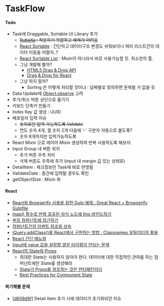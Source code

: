 # TaskFlow

#### Todo

* Task에 Draggable, Sortable UI Library 추가
    * ~~[RubaXa](https://github.com/RubaXa/Sortable) : 적용하기 복잡하고 예제가 어려움~~
    * [React Sortable](http://webcloud.se/react-sortable/) : 간단하고 데이터구조 변경도 쉬워보이나 여러 리스트간의 데이터 이동을 어떨지..?
    * [React Sortable List](https://github.com/StevenIseki/react-sortable-list) : Mixin이 아니라서 바로 사용가능할 듯. 최소한의 툴.
    * 그냥 개발해 볼까?
        * [HTML5 Drag & Drop API](http://www.w3schools.com/html/html5_draganddrop.asp)
        * [Drag & Drop for React](http://gaearon.github.io/react-dnd/)
    * 그냥 하지 말까?
        * Sorting 은 어떻게 처리할 것이냐 : 날짜별로 정의하면 문제될 거 없을 듯
* Data Update에 [Object.observe](https://developer.mozilla.org/ko/docs/Web/JavaScript/Reference/Global_Objects/Object/observe) 고려
* 추가/취소 버튼 상단으로 옮기기
* 키보드 단축키 만들기
* Index Key 값 생성 : UUID
* 배포일자 입력 이슈
    * ~~숫자로만 입력 가능하도록 Validate~~
    * 연도 숫자 4개, 월 숫자 2개 다음에 '-' 구분자 자동으로 붙도록?
    * 숫자 8개까지만 입력가능하도록
* React Mixin 으로 레이어 Mixin 생성하여 반복 사용하도록 해보자.
* Input Group 내 버튼 위치
    * 추가 버튼 우측 처리
    * 삭제 버튼도 우측에 추가 (input 내 margin 값 있는 상태로)
* DetailItem : 체크정보만 Task에 바로 반영됨
* ValidateDate : 중간에 입력될 경우도 확인
* getObjectSize : Mixin 화

#### React

* [React와 Browserify 사용을 위한 Gulp 예제 : Great React + Browserify Gulpfile](https://gist.github.com/mtomcal/e2ea440852e90e6d0cc5)
* [map() 함수로 반복 호출된 자식 노드에 this 바인드하기](http://stackoverflow.com/questions/27707911/add-event-handler-to-react-dom-element-dynamically)
* [부모 컴퍼넌트에 접근하기](https://facebook.github.io/react/tips/communicate-between-components.html)
* [컴퍼넌트간의 이벤트 참조와 상속](http://stackoverflow.com/questions/21054955/react-js-reference-function-in-another-component)
* [jQuery.addClass()를 React에서 구현하는 방법 : Classnames 유틸리티의 활용](https://github.com/JedWatson/classnames)
* [React 간단 매뉴얼](http://ricostacruz.com/cheatsheets/react.html)
* [Input에 value 값을 설정할 경우 타이핑이 안되는 문제](http://facebook.github.io/react/docs/forms.html#controlled-components)
* [React의 State와 Props](https://github.com/reumia/react-guide/blob/master/props-vs-state.md)
    * 최대한 State는 사용하지 않아야 한다. 데이터에 대한 직접적인 관여를 하는 컴퍼넌트에만 State를 생성해라
    * [State가 Props를 참조하는 것은 안티패턴이다](https://facebook.github.io/react/tips/props-in-getInitialState-as-anti-pattern.html)
    * [Best Practices for Component State](http://brewhouse.io/blog/2015/03/24/best-practices-for-component-state-in-reactjs.html)

#### 복기해볼 문제

* [\[d609d9f\]](https://github.com/reumia/taskflow/commit/d609d9fade3d3fa5507ba6b597f0077c86434ecd) Detail Item 추가 시에 데이터가 초기화되던 이슈